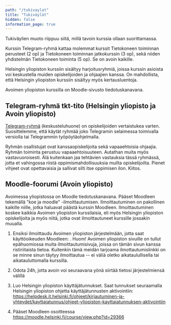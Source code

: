 ```yaml
---
path: "/tukivaylat"
title: "Tukiväylät"
hidden: false
information_page: true
---
```

Tukiväylien muoto riippuu siitä, millä tavoin kurssia ollaan suorittamassa. 

Kurssin Telegram-ryhmä kattaa molemmat kurssit Tietokoneen toiminnan perusteet (2 op) ja Tietokoneen toiminnan jatkokurssin (3 op), sekä niiden yhdistelmän Tietokoneen toiminta (5 op). Se on avoin kaikille. 

Helsingin yliopiston kurssiin sisältyy harjoitusryhmiä, joissa kurssin asioista voi keskustella muiden opiskelijoiden ja ohjaajien kanssa. On mahdollista, että Helsingin yliopiston kurssiin sisältyy myös kertausluentoja.

Avoimen yliopiston kurssilla on Moodle-sivusto tiedotuskanavana.

## Telegram-ryhmä tkt-tito (Helsingin yliopisto ja Avoin yliopisto)

[Telegram-ryhmä](https://t.me/tkt_tito) (keskusteluhuone) on opiskelijoiden vertaistukea varten. Suosittelemme, että käytät ryhmää joko Telegramin selaimessa toimivalla versiolla tai Telegrammin työpöytäohjelmalla.

Ryhmän osallistujat ovat kanssaopiskelijoita sekä vapaaehtoisia ohjaajia. Ryhmän toiminta perustuu vapaaehtoisuuteen. Autathan muita myös vastavuoroisesti. Älä kuitenkaan jaa tehtävien vastauksia tässä ryhmässä, jotta et vahingossa riistä oppimismahdollisuuksia muilta opiskelijoilta. Pienet vihjeet ovat opettavaisia ja sallivat silti itse oppimisen ilon. Kiitos.

## Moodle-foorumi (Avoin yliopisto)

Avoimessa yliopistossa on Moodle tiedotuskanavana. Pääset Moodleen tekemällä "koe ja moodle" -ilmoittautumisen. Ilmoittautuminen on pakollinen kaikille niille, jotka haluavat päästä kurssin Moodleen. Ilmoittautuminen koskee kaikkia Avoimen yliopiston kurssilaisia, eli myös Helsingin yliopiston opiskelijoita ja myös niitä, jotka ovat ilmoittautuneet kurssille jossakin muualla.

1. Ensiksi ilmoittaudu Avoimen yliopiston järjestelmään, jotta saat käyttöoikeuden Moodleen: <registration-link></registration-link>. Huom! Avoimen yliopiston sivuille on tullut epähuomiossa muita ilmoittautumisivuja, joissa on tämän sivun kanssa ristiriitaista tietoa. Kuitenkin tämä meidän tarjoama ilmottautumislinkki on se minne sinun täytyy ilmoittautua -- ei väliä oletko aikataulullisella tai aikatauluttomalla kurssilla.

2. Odota 24h, jotta avoin voi seuraavana yönä siirtää tietosi järjestelmiensä välillä

3. Luo Helsingin yliopiston käyttäjätunnukset. Saat tunnukset seuraamalla Helsingin yliopiston ohjetta käyttäjätunnusten aktivointiin: https://helpdesk.it.helsinki.fi/ohjeet/kirjautuminen-ja-yhteydet/kayttajatunnus/ohjeet-yliopiston-kayttajatunnuksen-aktivointiin

4. Pääset Moodleen osoitteessa https://moodle.helsinki.fi/course/view.php?id=29366
